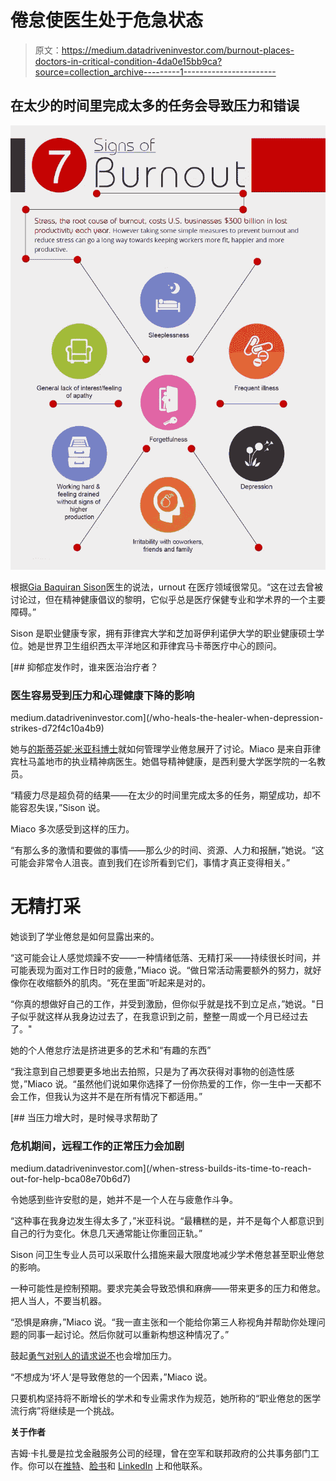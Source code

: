 # 倦怠使医生处于危急状态

> 原文：<https://medium.datadriveninvestor.com/burnout-places-doctors-in-critical-condition-4da0e15bb9ca?source=collection_archive---------1----------------------->

## 在太少的时间里完成太多的任务会导致压力和错误

![](img/8f87efb505955035f3143dbd8568e97b.png)

根据[Gia Baquiran Sison](https://twitter.com/giasison)医生的说法，urnout 在医疗领域很常见。“这在过去曾被讨论过，但在精神健康倡议的黎明，它似乎总是医疗保健专业和学术界的一个主要障碍。”

Sison 是职业健康专家，拥有菲律宾大学和芝加哥伊利诺伊大学的职业健康硕士学位。她是世界卫生组织西太平洋地区和菲律宾马卡蒂医疗中心的顾问。

[](/who-heals-the-healer-when-depression-strikes-d72f4c10a4b9) [## 抑郁症发作时，谁来医治治疗者？

### 医生容易受到压力和心理健康下降的影响

medium.datadriveninvestor.com](/who-heals-the-healer-when-depression-strikes-d72f4c10a4b9) 

她与[的斯蒂芬妮·米亚科博士](https://twitter.com/StephMiaco)就如何管理学业倦怠展开了讨论。Miaco 是来自菲律宾杜马盖地市的执业精神病医生。她倡导精神健康，是西利曼大学医学院的一名教员。

“精疲力尽是超负荷的结果——在太少的时间里完成太多的任务，期望成功，却不能容忍失误，”Sison 说。

Miaco 多次感受到这样的压力。

“有那么多的激情和要做的事情——那么少的时间、资源、人力和报酬，”她说。“这可能会非常令人沮丧。直到我们在诊所看到它们，事情才真正变得相关。”

# 无精打采

她谈到了学业倦怠是如何显露出来的。

“这可能会让人感觉烦躁不安——一种情绪低落、无精打采——持续很长时间，并可能表现为面对工作日时的疲惫，”Miaco 说。“做日常活动需要额外的努力，就好像你在收缩额外的肌肉。“死在里面”听起来是对的。

“你真的想做好自己的工作，并受到激励，但你似乎就是找不到立足点，”她说。"日子似乎就这样从我身边过去了，在我意识到之前，整整一周或一个月已经过去了。"

她的个人倦怠疗法是挤进更多的艺术和“有趣的东西”

“我注意到自己想要更多地出去拍照，只是为了再次获得对事物的创造性感觉，”Miaco 说。“虽然他们说如果你选择了一份你热爱的工作，你一生中一天都不会工作，但我认为这并不是在所有情况下都适用。”

[](/when-stress-builds-its-time-to-reach-out-for-help-bca08e70b6d7) [## 当压力增大时，是时候寻求帮助了

### 危机期间，远程工作的正常压力会加剧

medium.datadriveninvestor.com](/when-stress-builds-its-time-to-reach-out-for-help-bca08e70b6d7) 

令她感到些许安慰的是，她并不是一个人在与疲惫作斗争。

“这种事在我身边发生得太多了，”米亚科说。“最糟糕的是，并不是每个人都意识到自己的行为变化。休息几天通常能让你重回正轨。”

Sison 问卫生专业人员可以采取什么措施来最大限度地减少学术倦怠甚至职业倦怠的影响。

一种可能性是控制预期。要求完美会导致恐惧和麻痹——带来更多的压力和倦怠。把人当人，不要当机器。

“恐惧是麻痹，”Miaco 说。“我一直主张和一个能给你第三人称视角并帮助你处理问题的同事一起讨论。然后你就可以重新构想这种情况了。”

鼓起[勇气对别人的请求说不](https://medium.com/@JKatzaman/just-saying-no-isnt-as-easy-as-it-sounds-b3ed7979860a)也会增加压力。

“不想成为‘坏人’是导致倦怠的一个因素，”Miaco 说。

只要机构坚持将不断增长的学术和专业需求作为规范，她所称的“职业倦怠的医学流行病”将继续是一个挑战。

**关于作者**

吉姆·卡扎曼是拉戈金融服务公司的经理，曾在空军和联邦政府的公共事务部门工作。你可以在[推特](https://twitter.com/JKatzaman)、[脸书](https://www.facebook.com/jim.katzaman)和 [LinkedIn](https://www.linkedin.com/in/jim-katzaman-33641b21/) 上和他联系。